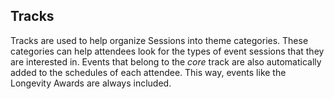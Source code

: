 ## Tracks ##

Tracks are used to help organize Sessions into theme categories.  These categories can help attendees look for
the types of event sessions that they are interested in.  Events that belong to the _core_ track are also 
automatically added to the schedules of each attendee.  This way, events like the Longevity Awards are always
included.